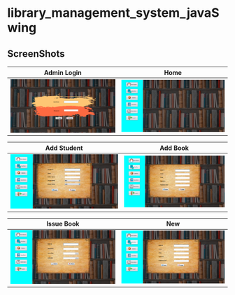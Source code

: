 # library_management_system_javaSwing




## ScreenShots
Admin Login        |  Home 
:-------------------------:|:-------------------------:
![](https://raw.githubusercontent.com/Aditya664/library_management_system_javaSwing/master/LibManagment/ss/Screenshot%20(14).png)  |  ![](https://raw.githubusercontent.com/Aditya664/library_management_system_javaSwing/master/LibManagment/ss/Screenshot%20(15).png)

Add Student                    |  Add Book
:-------------------------:|:-------------------------:
![](https://raw.githubusercontent.com/Aditya664/library_management_system_javaSwing/master/LibManagment/ss/Screenshot%20(16).png)  |  ![](https://raw.githubusercontent.com/Aditya664/library_management_system_javaSwing/master/LibManagment/ss/Screenshot%20(17).png)

Issue Book                   |  New
:-------------------------:|:-------------------------:
![](https://raw.githubusercontent.com/Aditya664/library_management_system_javaSwing/master/LibManagment/ss/Screenshot%20(18).png)  |  ![](https://raw.githubusercontent.com/Aditya664/library_management_system_javaSwing/master/LibManagment/ss/Screenshot%20(17).png)
